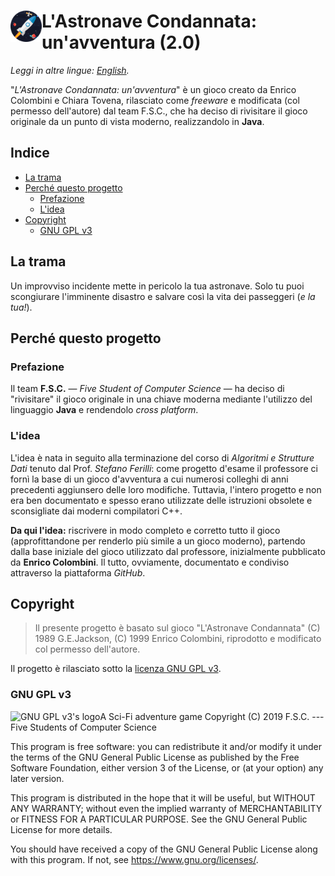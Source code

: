 <h1><img src="docs/assets/images/Logo/Logo.png" alt="Logo app" align="left" width="50px" /> L'Astronave Condannata: un'avventura (2.0)</h1>

*Leggi in altre lingue: [English](/README.md).*

"_L'Astronave Condannata: un'avventura_" è un gioco creato da Enrico Colombini e Chiara Tovena, rilasciato come _freeware_ e modificata (col permesso dell'autore) dal team F.S.C., che ha deciso di rivisitare il gioco originale da un punto di vista moderno, realizzandolo in **Java**.

<h2>Indice</h2>

- [La trama](#la-trama)
- [Perché questo progetto](#perch%C3%A9-questo-progetto)
  - [Prefazione](#prefazione)
  - [L'idea](#lidea)
- [Copyright](#copyright)
  - [GNU GPL v3](#gnu-gpl-v3)

## La trama

Un improvviso incidente mette in pericolo la tua astronave. Solo tu puoi scongiurare l'imminente disastro e salvare così la vita dei passeggeri (_e la tua!_).

## Perché questo progetto

### Prefazione

Il team **F.S.C.** &mdash; _Five Student of Computer Science_ &mdash; ha deciso di "rivisitare" il gioco originale in una chiave moderna mediante l'utilizzo del linguaggio **Java** e rendendolo _cross platform_.

### L'idea

L'idea è nata in seguito alla terminazione del corso di _Algoritmi e Strutture Dati_ tenuto dal Prof. _Stefano Ferilli_: come progetto d'esame il professore ci fornì la base di un gioco d'avventura a cui numerosi colleghi di anni precedenti aggiunsero delle loro modifiche. Tuttavia, l'intero progetto e non era ben documentato e spesso erano utilizzate delle istruzioni obsolete e sconsigliate dai moderni compilatori C++.

**Da qui l'idea:** riscrivere in modo completo e corretto tutto il gioco (approfittandone per renderlo più simile a un gioco moderno), partendo dalla base iniziale del gioco utilizzato dal professore, inizialmente pubblicato da **Enrico Colombini**. Il tutto, ovviamente, documentato e condiviso attraverso la piattaforma *GitHub*.

## Copyright

> Il presente progetto è basato sul gioco "L'Astronave Condannata" (C) 1989 G.E.Jackson, (C) 1999 Enrico Colombini, riprodotto e modificato col permesso dell'autore.

Il progetto è rilasciato sotto la [licenza GNU GPL v3](/LICENSE).

### GNU GPL v3

<img src="https://www.gnu.org/graphics/gplv3-127x51.png" alt="GNU GPL v3's logo" align="left"> A Sci-Fi adventure game
Copyright (C) 2019  F.S.C. --- Five Students of Computer Science

This program is free software: you can redistribute it and/or modify
it under the terms of the GNU General Public License as published by
the Free Software Foundation, either version 3 of the License, or
(at your option) any later version.

This program is distributed in the hope that it will be useful,
but WITHOUT ANY WARRANTY; without even the implied warranty of
MERCHANTABILITY or FITNESS FOR A PARTICULAR PURPOSE.  See the
GNU General Public License for more details.

You should have received a copy of the GNU General Public License
along with this program.  If not, see <https://www.gnu.org/licenses/>.
